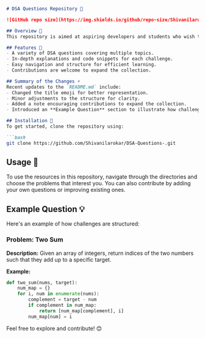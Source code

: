 ```markdown
# DSA Questions Repository 🤖

![GitHub repo size](https://img.shields.io/github/repo-size/Shivanilarokar/DSA-Questions-) ![GitHub contributors](https://img.shields.io/github/contributors/Shivanilarokar/DSA-Questions-) ![GitHub issues](https://img.shields.io/github/issues/Shivanilarokar/DSA-Questions-)

## Overview 🚀
This repository is aimed at aspiring developers and students who wish to enhance their understanding of data structures and algorithms through hands-on problem-solving.

## Features 🌟
- A variety of DSA questions covering multiple topics.
- In-depth explanations and code snippets for each challenge.
- Easy navigation and structure for efficient learning.
- Contributions are welcome to expand the collection.

## Summary of the Changes ⚡
Recent updates to the `README.md` include:
- Changed the title emoji for better representation.
- Minor adjustments to the structure for clarity.
- Added a note encouraging contributions to expand the collection.
- Introduced an **Example Question** section to illustrate how challenges are structured.

## Installation 🔧
To get started, clone the repository using:

```bash
git clone https://github.com/Shivanilarokar/DSA-Questions-.git
```

## Usage 📖
To use the resources in this repository, navigate through the directories and choose the problems that interest you. You can also contribute by adding your own questions or improving existing ones.

## Example Question 💡
Here's an example of how challenges are structured:

### Problem: Two Sum
**Description:** Given an array of integers, return indices of the two numbers such that they add up to a specific target.

**Example:**
```python
def two_sum(nums, target):
    num_map = {}
    for i, num in enumerate(nums):
        complement = target - num
        if complement in num_map:
            return [num_map[complement], i]
        num_map[num] = i
```

Feel free to explore and contribute! 😊
```